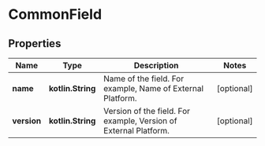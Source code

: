 
# CommonField

## Properties
Name | Type | Description | Notes
------------ | ------------- | ------------- | -------------
**name** | **kotlin.String** | Name of the field. For example, Name of External Platform. |  [optional]
**version** | **kotlin.String** | Version of the field. For example, Version of External Platform. |  [optional]



